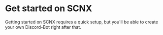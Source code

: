 # Get started on SCNX

Getting started on SCNX requires a quick setup, but you'll be able to create your own Discord-Bot right after that.
